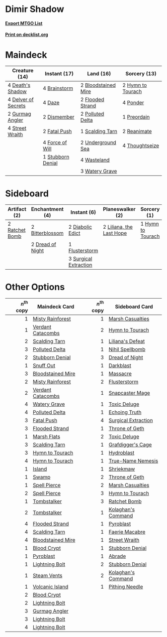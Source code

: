 # Dimir Shadow

#### [Export MTGO List](../collection/Dimir%20Shadow/Dimir%20Shadow.txt)
#### [Print on decklist.org](http://decklist.org/?deckmain=2%09Bloodstained%20Mire%0A4%09Brainstorm%0A4%09Daze%0A4%09Death's%20Shadow%0A4%09Delver%20of%20Secrets%0A2%09Dismember%0A2%09Fatal%20Push%0A2%09Flooded%20Strand%0A4%09Force%20of%20Will%0A2%09Gurmag%20Angler%0A2%09Hymn%20to%20Tourach%0A2%09Polluted%20Delta%0A4%09Ponder%0A1%09Preordain%0A2%09Reanimate%0A1%09Scalding%20Tarn%0A4%09Street%20Wraith%0A1%09Stubborn%20Denial%0A4%09Thoughtseize%0A2%09Underground%20Sea%0A4%09Wasteland%0A3%09Watery%20Grave&deckside=2%09Bitterblossom%0A2%09Diabolic%20Edict%0A2%09Dread%20of%20Night%0A1%09Flusterstorm%0A1%09Hymn%20to%20Tourach%0A2%09Liliana,%20the%20Last%20Hope%0A2%09Ratchet%20Bomb%0A3%09Surgical%20Extraction)
# Maindeck

|                                        Creature (14)                                         |                                        Instant (17)                                        |                                          Land (16)                                           |                                        Sorcery (13)                                        |
|----------------------------------------------------------------------------------------------|--------------------------------------------------------------------------------------------|----------------------------------------------------------------------------------------------|--------------------------------------------------------------------------------------------|
|4 [Death's Shadow](http://gatherer.wizards.com/Pages/Card/Details.aspx?multiverseid=425889)   |4 [Brainstorm](http://gatherer.wizards.com/Pages/Card/Details.aspx?multiverseid=382871)     |2 [Bloodstained Mire](http://gatherer.wizards.com/Pages/Card/Details.aspx?multiverseid=405094)|2 [Hymn to Tourach](http://gatherer.wizards.com/Pages/Card/Details.aspx?multiverseid=382976)|
|4 [Delver of Secrets](http://gatherer.wizards.com/Pages/Card/Details.aspx?multiverseid=439326)|4 [Daze](http://gatherer.wizards.com/Pages/Card/Details.aspx?multiverseid=413586)           |2 [Flooded Strand](http://gatherer.wizards.com/Pages/Card/Details.aspx?multiverseid=405098)   |4 [Ponder](http://gatherer.wizards.com/Pages/Card/Details.aspx?multiverseid=451051)         |
|2 [Gurmag Angler](http://gatherer.wizards.com/Pages/Card/Details.aspx?multiverseid=391850)    |2 [Dismember](http://gatherer.wizards.com/Pages/Card/Details.aspx?multiverseid=397830)      |2 [Polluted Delta](http://gatherer.wizards.com/Pages/Card/Details.aspx?multiverseid=405104)   |1 [Preordain](http://gatherer.wizards.com/Pages/Card/Details.aspx?multiverseid=265979)      |
|4 [Street Wraith](http://gatherer.wizards.com/Pages/Card/Details.aspx?multiverseid=370428)    |2 [Fatal Push](http://gatherer.wizards.com/Pages/Card/Details.aspx?multiverseid=423724)     |1 [Scalding Tarn](http://gatherer.wizards.com/Pages/Card/Details.aspx?multiverseid=426069)    |2 [Reanimate](http://gatherer.wizards.com/Pages/Card/Details.aspx?multiverseid=270452)      |
|                                                                                              |4 [Force of Will](http://gatherer.wizards.com/Pages/Card/Details.aspx?multiverseid=382943)  |2 [Underground Sea](http://gatherer.wizards.com/Pages/Card/Details.aspx?multiverseid=383142)  |4 [Thoughtseize](http://gatherer.wizards.com/Pages/Card/Details.aspx?multiverseid=438676)   |
|                                                                                              |1 [Stubborn Denial](http://gatherer.wizards.com/Pages/Card/Details.aspx?multiverseid=386673)|4 [Wasteland](http://gatherer.wizards.com/Pages/Card/Details.aspx?multiverseid=413790)        |                                                                                            |
|                                                                                              |                                                                                            |3 [Watery Grave](http://gatherer.wizards.com/Pages/Card/Details.aspx?multiverseid=405114)     |                                                                                            |


# Sideboard

|                                      Artifact (2)                                       |                                     Enchantment (4)                                      |                                          Instant (6)                                           |                                         Planeswalker (2)                                          |                                        Sorcery (1)                                         |
|-----------------------------------------------------------------------------------------|------------------------------------------------------------------------------------------|------------------------------------------------------------------------------------------------|---------------------------------------------------------------------------------------------------|--------------------------------------------------------------------------------------------|
|2 [Ratchet Bomb](http://gatherer.wizards.com/Pages/Card/Details.aspx?multiverseid=205482)|2 [Bitterblossom](http://gatherer.wizards.com/Pages/Card/Details.aspx?multiverseid=397701)|2 [Diabolic Edict](http://gatherer.wizards.com/Pages/Card/Details.aspx?multiverseid=442074)     |2 [Liliana, the Last Hope](http://gatherer.wizards.com/Pages/Card/Details.aspx?multiverseid=414388)|1 [Hymn to Tourach](http://gatherer.wizards.com/Pages/Card/Details.aspx?multiverseid=382976)|
|                                                                                         |2 [Dread of Night](http://gatherer.wizards.com/Pages/Card/Details.aspx?multiverseid=4658) |1 [Flusterstorm](http://gatherer.wizards.com/Pages/Card/Details.aspx?multiverseid=382942)       |                                                                                                   |                                                                                            |
|                                                                                         |                                                                                          |3 [Surgical Extraction](http://gatherer.wizards.com/Pages/Card/Details.aspx?multiverseid=397706)|                                                                                                   |                                                                                            |


# Other Options

|*n*<sup>th</sup> copy|                                       Maindeck Card                                        |*n*<sup>th</sup> copy|                                        Sideboard Card                                        |
|--------------------:|--------------------------------------------------------------------------------------------|--------------------:|----------------------------------------------------------------------------------------------|
|                    1|[Misty Rainforest](http://gatherer.wizards.com/Pages/Card/Details.aspx?multiverseid=426065) |                    1|[Marsh Casualties](http://gatherer.wizards.com/Pages/Card/Details.aspx?multiverseid=401696)   |
|                    1|[Verdant Catacombs](http://gatherer.wizards.com/Pages/Card/Details.aspx?multiverseid=426074)|                    2|[Hymn to Tourach](http://gatherer.wizards.com/Pages/Card/Details.aspx?multiverseid=382976)    |
|                    2|[Scalding Tarn](http://gatherer.wizards.com/Pages/Card/Details.aspx?multiverseid=426069)    |                    1|[Liliana's Defeat](http://gatherer.wizards.com/Pages/Card/Details.aspx?multiverseid=430757)   |
|                    3|[Polluted Delta](http://gatherer.wizards.com/Pages/Card/Details.aspx?multiverseid=405104)   |                    1|[Nihil Spellbomb](http://gatherer.wizards.com/Pages/Card/Details.aspx?multiverseid=442215)    |
|                    2|[Stubborn Denial](http://gatherer.wizards.com/Pages/Card/Details.aspx?multiverseid=386673)  |                    3|[Dread of Night](http://gatherer.wizards.com/Pages/Card/Details.aspx?multiverseid=4658)       |
|                    1|[Snuff Out](http://gatherer.wizards.com/Pages/Card/Details.aspx?multiverseid=201794)        |                    1|[Darkblast](http://gatherer.wizards.com/Pages/Card/Details.aspx?multiverseid=87922)           |
|                    3|[Bloodstained Mire](http://gatherer.wizards.com/Pages/Card/Details.aspx?multiverseid=405094)|                    1|[Massacre](http://gatherer.wizards.com/Pages/Card/Details.aspx?multiverseid=21324)            |
|                    2|[Misty Rainforest](http://gatherer.wizards.com/Pages/Card/Details.aspx?multiverseid=426065) |                    2|[Flusterstorm](http://gatherer.wizards.com/Pages/Card/Details.aspx?multiverseid=382942)       |
|                    2|[Verdant Catacombs](http://gatherer.wizards.com/Pages/Card/Details.aspx?multiverseid=426074)|                    1|[Snapcaster Mage](http://gatherer.wizards.com/Pages/Card/Details.aspx?multiverseid=425875)    |
|                    4|[Watery Grave](http://gatherer.wizards.com/Pages/Card/Details.aspx?multiverseid=405114)     |                    1|[Toxic Deluge](http://gatherer.wizards.com/Pages/Card/Details.aspx?multiverseid=413650)       |
|                    4|[Polluted Delta](http://gatherer.wizards.com/Pages/Card/Details.aspx?multiverseid=405104)   |                    1|[Echoing Truth](http://gatherer.wizards.com/Pages/Card/Details.aspx?multiverseid=370394)      |
|                    3|[Fatal Push](http://gatherer.wizards.com/Pages/Card/Details.aspx?multiverseid=423724)       |                    4|[Surgical Extraction](http://gatherer.wizards.com/Pages/Card/Details.aspx?multiverseid=397706)|
|                    3|[Flooded Strand](http://gatherer.wizards.com/Pages/Card/Details.aspx?multiverseid=405098)   |                    1|[Throne of Geth](http://gatherer.wizards.com/Pages/Card/Details.aspx?multiverseid=202675)     |
|                    1|[Marsh Flats](http://gatherer.wizards.com/Pages/Card/Details.aspx?multiverseid=426064)      |                    2|[Toxic Deluge](http://gatherer.wizards.com/Pages/Card/Details.aspx?multiverseid=413650)       |
|                    3|[Scalding Tarn](http://gatherer.wizards.com/Pages/Card/Details.aspx?multiverseid=426069)    |                    1|[Grafdigger's Cage](http://gatherer.wizards.com/Pages/Card/Details.aspx?multiverseid=426046)  |
|                    3|[Hymn to Tourach](http://gatherer.wizards.com/Pages/Card/Details.aspx?multiverseid=382976)  |                    1|[Hydroblast](http://gatherer.wizards.com/Pages/Card/Details.aspx?multiverseid=159231)         |
|                    4|[Hymn to Tourach](http://gatherer.wizards.com/Pages/Card/Details.aspx?multiverseid=382976)  |                    1|[True-Name Nemesis](http://gatherer.wizards.com/Pages/Card/Details.aspx?multiverseid=376562)  |
|                    1|[Island](http://gatherer.wizards.com/Pages/Card/Details.aspx?multiverseid=439602)           |                    1|[Shriekmaw](http://gatherer.wizards.com/Pages/Card/Details.aspx?multiverseid=259272)          |
|                    1|[Swamp](http://gatherer.wizards.com/Pages/Card/Details.aspx?multiverseid=439603)            |                    2|[Throne of Geth](http://gatherer.wizards.com/Pages/Card/Details.aspx?multiverseid=202675)     |
|                    1|[Spell Pierce](http://gatherer.wizards.com/Pages/Card/Details.aspx?multiverseid=425876)     |                    2|[Marsh Casualties](http://gatherer.wizards.com/Pages/Card/Details.aspx?multiverseid=401696)   |
|                    2|[Spell Pierce](http://gatherer.wizards.com/Pages/Card/Details.aspx?multiverseid=425876)     |                    3|[Hymn to Tourach](http://gatherer.wizards.com/Pages/Card/Details.aspx?multiverseid=382976)    |
|                    1|[Tombstalker](http://gatherer.wizards.com/Pages/Card/Details.aspx?multiverseid=370539)      |                    3|[Ratchet Bomb](http://gatherer.wizards.com/Pages/Card/Details.aspx?multiverseid=205482)       |
|                    2|[Tombstalker](http://gatherer.wizards.com/Pages/Card/Details.aspx?multiverseid=370539)      |                    1|[Kolaghan's Command](http://gatherer.wizards.com/Pages/Card/Details.aspx?multiverseid=394613) |
|                    4|[Flooded Strand](http://gatherer.wizards.com/Pages/Card/Details.aspx?multiverseid=405098)   |                    1|[Pyroblast](http://gatherer.wizards.com/Pages/Card/Details.aspx?multiverseid=159243)          |
|                    4|[Scalding Tarn](http://gatherer.wizards.com/Pages/Card/Details.aspx?multiverseid=426069)    |                    1|[Faerie Macabre](http://gatherer.wizards.com/Pages/Card/Details.aspx?multiverseid=370410)     |
|                    4|[Bloodstained Mire](http://gatherer.wizards.com/Pages/Card/Details.aspx?multiverseid=405094)|                    1|[Street Wraith](http://gatherer.wizards.com/Pages/Card/Details.aspx?multiverseid=370428)      |
|                    1|[Blood Crypt](http://gatherer.wizards.com/Pages/Card/Details.aspx?multiverseid=405093)      |                    1|[Stubborn Denial](http://gatherer.wizards.com/Pages/Card/Details.aspx?multiverseid=386673)    |
|                    1|[Pyroblast](http://gatherer.wizards.com/Pages/Card/Details.aspx?multiverseid=159243)        |                    1|[Abrade](http://gatherer.wizards.com/Pages/Card/Details.aspx?multiverseid=430772)             |
|                    1|[Lightning Bolt](http://gatherer.wizards.com/Pages/Card/Details.aspx?multiverseid=234704)   |                    2|[Stubborn Denial](http://gatherer.wizards.com/Pages/Card/Details.aspx?multiverseid=386673)    |
|                    1|[Steam Vents](http://gatherer.wizards.com/Pages/Card/Details.aspx?multiverseid=405109)      |                    2|[Kolaghan's Command](http://gatherer.wizards.com/Pages/Card/Details.aspx?multiverseid=394613) |
|                    1|[Volcanic Island](http://gatherer.wizards.com/Pages/Card/Details.aspx?multiverseid=383147)  |                    1|[Pithing Needle](http://gatherer.wizards.com/Pages/Card/Details.aspx?multiverseid=425815)     |
|                    2|[Blood Crypt](http://gatherer.wizards.com/Pages/Card/Details.aspx?multiverseid=405093)      |                     |                                                                                              |
|                    2|[Lightning Bolt](http://gatherer.wizards.com/Pages/Card/Details.aspx?multiverseid=234704)   |                     |                                                                                              |
|                    3|[Gurmag Angler](http://gatherer.wizards.com/Pages/Card/Details.aspx?multiverseid=391850)    |                     |                                                                                              |
|                    3|[Lightning Bolt](http://gatherer.wizards.com/Pages/Card/Details.aspx?multiverseid=234704)   |                     |                                                                                              |
|                    4|[Lightning Bolt](http://gatherer.wizards.com/Pages/Card/Details.aspx?multiverseid=234704)   |                     |                                                                                              |


